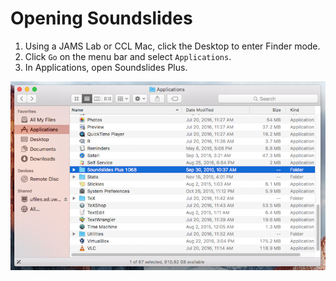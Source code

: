 # Opening Soundslides

1. Using a JAMS Lab or CCL Mac, click the Desktop to enter Finder mode.
2. Click `Go` on the menu bar and select `Applications`.
3. In Applications, open Soundslides Plus.

![Opening Soundslides.](/assets/soundslides-opening-soundslides.png)


